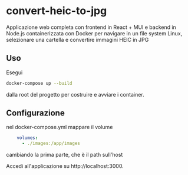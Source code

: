# convert-heic-to-jpg

Applicazione web completa con frontend in React + MUI e backend in Node.js containerizzata con Docker per navigare in un file system Linux, selezionare una cartella e convertire immagini HEIC in JPG

## Uso

Esegui 
```bash
docker-compose up --build
```
dalla root del progetto per costruire e avviare i container.

## Configurazione

nel docker-compose.yml mappare il volume

```yaml
    volumes:
      - ./images:/app/images
```

cambiando la prima parte, che è il path sull'host

Accedi all'applicazione su http://localhost:3000.
